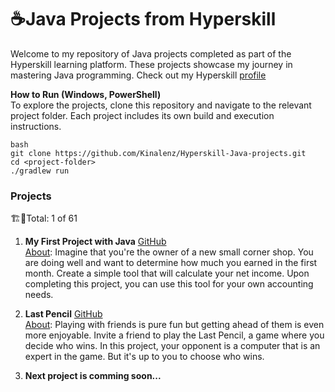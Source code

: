 # ☕Java Projects from Hyperskill
Welcome to my repository of Java projects completed as part of the Hyperskill learning platform. These projects showcase my journey in mastering Java programming.
Check out my Hyperskill [profile](https://hyperskill.org/profile/501003816)

**How to Run (Windows, PowerShell)**
<br>To explore the projects, clone this repository and navigate to the relevant project folder. Each project includes its own build and execution instructions.

```
bash
git clone https://github.com/Kinalenz/Hyperskill-Java-projects.git
cd <project-folder>
./gradlew run
```

### Projects
🏗️🔨Total: 1 of 61

1. **My First Project with Java** [GitHub](https://github.com/Kinalenz/Hyperskill-Java-projects/tree/master/My%20First%20Project%20with%20Java/My%20First%20Project%20with%20Java/task/src/calculator)
   <br> [About](https://hyperskill.org/projects/380): Imagine that you're the owner of a new small corner shop. You are doing well and want to determine how much you earned in the first month.
   Create a simple tool that will calculate your net income. Upon completing this project, you can use this tool for your own accounting needs.

2. **Last Pencil** [GitHub](https://github.com/Kinalenz/Hyperskill-Java-projects/tree/master/Last%20Pencil%20(Java)/Last%20Pencil%20(Java)/task/src/lastpencil)
   <br> [About](https://hyperskill.org/projects/341): Playing with friends is pure fun but getting ahead of them is even more enjoyable.
   Invite a friend to play the Last Pencil, a game where you decide who wins. In this project, your opponent is a computer that is an expert in the game. But it's up to you to choose who wins.

3. **Next project is comming soon...**
